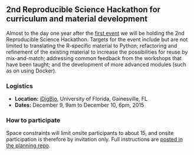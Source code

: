 ## 2nd Reproducible Science Hackathon for curriculum and material development
Almost to the day one year after the [first event](https://github.com/Reproducible-Science-Curriculum/Reproducible-Science-Hackathon-Dec-08-2014/) we will be holding the 2nd Reproducible Science Hackathon. Targets for the event include but are not limited to translating the R-specific material to Python; refactoring and refinement of the existing material to increase the possibilities for reuse by mix-and-match; addressing common feedback from the workshops that have been taught; and the development of more advanced modules (such as on using Docker).

### Logistics
* **Location:** [iDigBio](http://idigbio.org), University of Florida, Gainesville, FL
* **Dates:** December 9, 9am to December 10, 6pm, 2015

### How to participate
Space constraints will limit onsite participants to about 15, and onsite participation is therefore by invitation only. Full instructions are [posted in the planning repo](https://github.com/Reproducible-Science-Curriculum/planning/issues/2).
